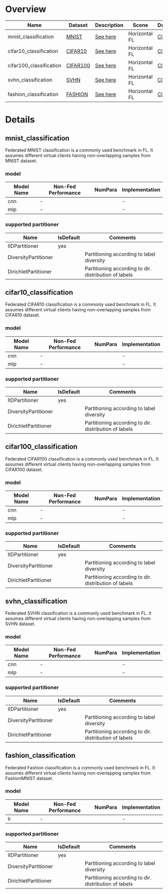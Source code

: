 # Overview
| **Name**                | **Dataset**                                                             | **Description**                      | **Scene**     | **Download**                                                                                           | **Remark** |
|-------------------------|-------------------------------------------------------------------------|--------------------------------------|---------------|--------------------------------------------------------------------------------------------------------|------------|
| mnist_classification    | [MNIST](http://yann.lecun.com/exdb/mnist/)                              | [See here](#mnist_classification)    | Horizontal FL | [Click Here](https://github.com/WwZzz/easyFL/raw/FLGo/resources/benchmark/mnist_classification.zip)    | -          |
| cifar10_classification  | [CIFAR10](https://www.cs.toronto.edu/~kriz/cifar.html)                  | [See here](#cifar10_classification)  | Horizontal FL | [Click Here](https://github.com/WwZzz/easyFL/raw/FLGo/resources/benchmark/cifar10_classification.zip)  |            |
| cifar100_classification | [CIFAR100](https://www.cs.toronto.edu/~kriz/cifar.html)                 | [See here](#cifar100_classification) | Horizontal FL | [Click Here](https://github.com/WwZzz/easyFL/raw/FLGo/resources/benchmark/cifar100_classification.zip) |            |
| svhn_classification     | [SVHN](http://ufldl.stanford.edu/housenumbers/)                         | [See here](#svhn_classification)     | Horizontal FL | [Click Here](https://github.com/WwZzz/easyFL/raw/FLGo/resources/benchmark/svhn_classification.zip)     | -          |
| fashion_classification  | [FASHION](https://github.com/zalandoresearch/fashion-mnist)             | [See here](#fashion_classification)  | Horizontal FL | [Click Here](https://github.com/WwZzz/easyFL/raw/FLGo/resources/benchmark/fashion_classification.zip)  | -          |

# Details

## **mnist_classification**
<div id="mnist_classification"></div>
Federated MNIST classification is a commonly used benchmark in FL. It assumes different virtual clients having non-overlapping samples from MNIST dataset.

### model
| **Model Name** | **Non-Fed Performance** | **NumPara** | **Implementation** |
|----------------|-------------------------|-------------|--------------------|
| cnn            | -                       |             | -                  |
| mlp            | -                       |             | -                  |

### supported partitioner
| Name                 | IsDefault | Comments                                               |
|----------------------|-----------|--------------------------------------------------------|
| IIDPartitioner       | yes       |                                                        |
| DiversityPartitioner |           | Partitioning according to label diversity              |
| DirichletPartitioner |           | Partitioning according to dir. distribution of labels  |

## **cifar10_classification**
<div id="cifar10_classification"></div>
Federated CIFAR10 classification is a commonly used benchmark in FL. It assumes different virtual clients having non-overlapping samples from CIFAR10 dataset.

### model
| **Model Name** | **Non-Fed Performance** | **NumPara** | **Implementation** |
|----------------|-------------------------|-------------|--------------------|
| cnn            | -                       |             | -                  |
| mlp            | -                       |             | -                  |

### supported partitioner
| Name                 | IsDefault | Comments                                               |
|----------------------|-----------|--------------------------------------------------------|
| IIDPartitioner       | yes       |                                                        |
| DiversityPartitioner |           | Partitioning according to label diversity              |
| DirichletPartitioner |           | Partitioning according to dir. distribution of labels  |

## **cifar100_classification**
<div id="cifar100_classification"></div>
Federated CIFAR100 classification is a commonly used benchmark in FL. It assumes different virtual clients having non-overlapping samples from CIFAR100 dataset.

### model
| **Model Name** | **Non-Fed Performance** | **NumPara** | **Implementation** |
|----------------|-------------------------|-------------|--------------------|
| cnn            | -                       |             | -                  |
| mlp            | -                       |             | -                  |

### supported partitioner
| Name                 | IsDefault | Comments                                               |
|----------------------|-----------|--------------------------------------------------------|
| IIDPartitioner       | yes       |                                                        |
| DiversityPartitioner |           | Partitioning according to label diversity              |
| DirichletPartitioner |           | Partitioning according to dir. distribution of labels  |

## **svhn_classification**
<div id="svhn_classification"></div>
Federated SVHN classification is a commonly used benchmark in FL. It assumes different virtual clients having non-overlapping samples from SVHN dataset.

### model
| **Model Name** | **Non-Fed Performance** | **NumPara** | **Implementation** |
|----------------|-------------------------|-------------|--------------------|
| cnn            | -                       |             | -                  |
| mlp            | -                       |             | -                  |

### supported partitioner
| Name                 | IsDefault | Comments                                               |
|----------------------|-----------|--------------------------------------------------------|
| IIDPartitioner       | yes       |                                                        |
| DiversityPartitioner |           | Partitioning according to label diversity              |
| DirichletPartitioner |           | Partitioning according to dir. distribution of labels  |

## **fashion_classification**
<div id="fashion_classification"></div>
Federated Fashion classification is a commonly used benchmark in FL. It assumes different virtual clients having non-overlapping samples from FashionMNIST dataset.

### model
| **Model Name** | **Non-Fed Performance** | **NumPara** | **Implementation** |
|----------------|-------------------------|-------------|--------------------|
| lr             | -                       |             | -                  |

### supported partitioner
| Name                 | IsDefault | Comments                                               |
|----------------------|-----------|--------------------------------------------------------|
| IIDPartitioner       | yes       |                                                        |
| DiversityPartitioner |           | Partitioning according to label diversity              |
| DirichletPartitioner |           | Partitioning according to dir. distribution of labels  |

[//]: # (## **bmk_name**)

[//]: # (<div id="bmk_name"></div>)

[//]: # ()
[//]: # (description here.)

[//]: # ()
[//]: # (### model)

[//]: # (| **Model Name** | **Non-Fed Performance** | **NumPara** | **Implementation** |)

[//]: # (|----------------|-------------------------|-------------|--------------------|)

[//]: # (| -              | -                       |             | -                  |)

[//]: # ()
[//]: # (### supported partitioner)

[//]: # (| Name                 | IsDefault | Comments                                               |)

[//]: # (|----------------------|-----------|--------------------------------------------------------|)

[//]: # (| IIDPartitioner       | yes       |                                                        |)

[//]: # (| DiversityPartitioner |           | Partitioning according to label diversity              |)

[//]: # (| DirichletPartitioner |           | Partitioning according to dir. distribution of labels  |)

